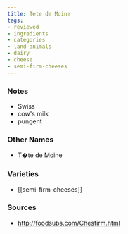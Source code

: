```yaml
---
title: Tete de Moine
tags:
- reviewed
- ingredients
- categories
- land-animals
- dairy
- cheese
- semi-firm-cheeses
---
```


### Notes
- Swiss
- cow's milk
- pungent

### Other Names
* T�te de Moine

### Varieties
* [[semi-firm-cheeses]]

### Sources
* http://foodsubs.com/Chesfirm.html
